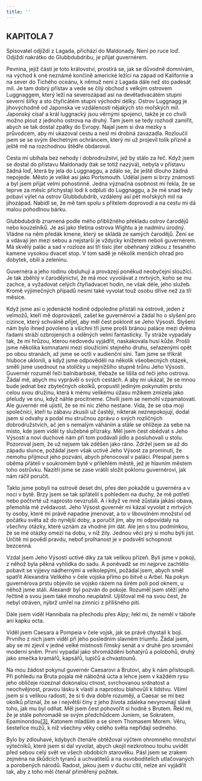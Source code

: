 ```yaml
---
title: ''
---
```


## KAPITOLA 7

Spisovatel odjíždí z Lagada, přichází do Maldonady. Není po ruce loď. Odjíždí nakrátko do Glubbdubdribu, je přijat guvernérem.

Pevnina, jejíž částí je toto království, prostírá se, jak se důvodně domnívám, na východ k oné neznámé končině americké ležící na západ od Kalifornie a na sever do Tichého oceánu, k němuž není z Lagada dále než sto padesát mil. Je tam dobrý přístav a vede se čilý obchod s velkým ostrovem Luggnaggem, který leží na severozápad asi na devětadvacátém stupni severní šířky a sto čtyřicátém stupni východní délky. Ostrov Luggnagg je jihovýchodně od Japonska ve vzdálenosti nějakých sto mořských mil. Japonský císař a král luggnacký jsou věrnými spojenci, takže je co chvíli možno plout z jednoho ostrova na druhý. Tam jsem se tedy rozhodl zamířit, abych se tak dostal zpátky do Evropy. Najal jsem si dva mezky s průvodcem, aby mi ukazoval cestu a nesl mi drobná zavazadla. Rozloučil jsem se se svým šlechetným ochráncem, který mi už projevil tolik přízně a ještě mě na rozchodnou štědře obdaroval.

Cesta mi ubíhala bez nehody i dobrodružství, jež by stálo za řeč. Když jsem se dostal do přístavu Maldonady (tak se totiž nazývá), nebyla v přístavu žádná loď, která by jela do Luggnaggu, a zdálo se, že ještě dlouho žádná nepojede. Město je veliké asi jako Portsmouth. Udělal jsem si brzy známosti a byl jsem přijat velmi pohostinně. Jedna význačná osobnost mi řekla, že se teprve za měsíc přichystají lodi k odplutí do Luggnaggu, a že mě snad tedy pobaví výlet na ostrov Glubbdubdrib, vzdálený asi pět mořských mil na jihozápad. Nabídl se, že mě tam spolu s přítelem doprovodí a na cestu mi dá malou pohodlnou bárku.

Glubbdubdrib znamená podle mého přibližného překladu ostrov čarodějů nebo kouzelníků. Je asi jako třetina ostrova Wightu a je nadmíru úrodný. Vládne na něm předák kmene, který se skládá ze samých čarodějů. Žení se a vdávají jen mezi sebou a nejstarší je vždycky knížetem neboli guvernérem. Má skvělý palác a sad v rozloze asi tří tisíc jiter obehnaný zídkou z tesaného kamene vysokou dvacet stop. V tom sadě je několik menších ohrad pro dobytek, obilí a zeleninu.

Guvernéra a jeho rodinu obsluhují a provázejí poněkud neobyčejní sloužící. Je tak zběhlý v čarodějnictví, že má moc vyvolávat z mrtvých, koho se mu zachce, a vyžadovat celých čtyřiadvacet hodin, ne však déle, jeho služeb. Kromě výjimečných případů nesmí také vyvolat touž osobu dříve než za tři měsíce.

Když jsme asi o jedenácté hodině odpoledne přistáli na ostrově, jeden z velmožů, kteří mě doprovázeli, zašel ke guvernérovi a žádal ho o slyšení pro cizince, který schválně přijel, aby měl čest poklonit se Jeho Výsosti. Slyšení nám bylo ihned povoleno a všichni tři jsme prošli bránou paláce mezi dvěma řadami stráží ozbrojených a oděných velmi fantasticky. Ty stráže vypadaly tak, že mi hrůzou, kterou nedovedu vyjádřit, naskakovala husí kůže. Prošli jsme několika komnatami mezi sloužícími stejného druhu, seřazenými opět po obou stranách, až jsme se octli v audienční síni. Tam jsme se třikrát hluboce uklonili, a když jsme odpověděli na několik všeobecných otázek, směli jsme usednout na stoličky u nejnižšího stupně trůnu Jeho Výsosti. Guvernér rozuměl řeči balnibarbské, třebaže se lišila od řeči jeho ostrova. Žádal mě, abych mu vyprávěl o svých cestách. A aby mi ukázal, že se mnou bude jednat bez zbytečných okolků, propustil jediným pokynutím prstu celou svou družinu, která k mému velikému úžasu mžikem zmizela jako přeludy ve snu, když náhle procitneme. Chvíli jsem se nemohl vzpamatovati. Ale guvernér mě ujistil, že se mi nic zlého nestane. Vida, že se oba moji společníci, kteří tu zábavu zkusili už častěji, nikterak neznepokojují, dodal jsem si odvahy a podal mu stručnou zprávu o svých rozličných dobrodružstvích, ač jen s nemalým váháním a stále se ohlížeje za sebe na místo, kde jsem viděl ty služebné přízraky. Měl jsem čest obědvat s Jeho Výsostí a noví duchové nám při tom podávali jídlo a posluhovali u stolu. Pozoroval jsem, že už nejsem tak zděšen jako ráno. Zdržel jsem se až do západu slunce, požádal jsem však uctivě Jeho Výsost za prominutí, že nemohu přijmout jeho pozvání, abych přenocoval v paláci. Přespal jsem s oběma přáteli v soukromém bytě v přilehlém městě, jež je hlavním městem toho ostrůvku. Nazítří jsme se zase vrátili složit poklonu guvernérovi, jak nám ráčil poručit.

Takto jsme pobyli na ostrově deset dní, přes den pokaždé u guvernéra a v noci v bytě. Brzy jsem se tak spřátelil s pohledem na duchy, že mě potřetí nebo počtvrté už naprosto nevzrušili. A i když ve mně zůstala jakási obava, přemohla mě zvědavost. Jeho Výsost guvernér mi kázal vyvolat z mrtvých ty osoby, které mi právě napadne jmenovat, a to v libovolném množství od počátku světa až do nynější doby, a poručit jim, aby mi odpovídaly na všechny otázky, které uznám za vhodné jim dát. Ale jen s tou podmínkou, že se mé otázky omezí na dobu, v níž žily. Jednou věcí prý si mohu býti jist. Určitě mi povědí pravdu, neboť prolhanost je v podsvětí schopnost bezcenná.

Vzdal jsem Jeho Výsosti uctivé díky za tak velikou přízeň. Byli jsme v pokoji, z něhož byla pěkná vyhlídka do sadu. A poněvadž se mi nejprve zachtělo pobavit se výjevy nádhernými a velkolepými, požádal jsem, abych směl spatřit Alexandra Velikého v čele vojska přímo po bitvě u Arbel. Na pokyn guvernérova prstu objevilo se vojsko rázem na širém poli pod oknem, u něhož jsme stáli. Alexandr byl pozván do pokoje. Rozuměl jsem stěží jeho řečtině a svou jsem také mnoho neuplatnil. Ujišťoval mě na svou čest, že nebyl otráven, nýbrž umřel na zimnici z přílišného pití.

Dále jsem viděl Hannibala na přechodu přes Alpy; řekl mi, že neměl v táboře ani kapku octa.

Viděl jsem Caesara a Pompeia v čele vojsk, jak se právě chystali k boji. Prvního z nich jsem viděl při jeho posledním slavném triumfu. Žádal jsem, aby se mi zjevil v jedné velké místnosti římský senát a v druhé pro srovnání moderní sněm. První vypadal jako shromáždění bohatýrů a polobohů, druhý jako smečka kramářů, kapsářů, lupičů a chvastounů.

Na mou žádost pokynul guvernér Caesarovi a Brutovi, aby k nám přistoupili. Při pohledu na Bruta pojala mě nábožná úcta a lehce jsem v každém rysu jeho obličeje rozeznal dokonalou ctnost, svrchovanou srdnatost a neochvějnost, pravou lásku k vlasti a naprostou blahovůli k lidstvu. Všiml jsem si s velikou radostí, že si ti dva dobře rozumějí, a Caesar se mi bez okolků přiznal, že se i největší činy z jeho života zdaleka nevyrovnají slávě toho, jak mu byl odňat. Měl jsem čest pohovořit si hodně s Brutem. Řekl mi, že je stále pohromadě se svým předchůdcem Juniem, se Sokratem, Epaminondou[\[3\]](../Text/gulliverovy_cesty_050.html#_ftn3), Katonem mladším a se sirem Thomasem Morem. Věru, šesteřice mužů, k níž všechny věky celého světa nepřidají sedmého.

Bylo by zdlouhavé, kdybych čtenáře obtěžoval výčtem ohromného množství výtečníků, které jsem si dal vyvolat, abych ukojil nezkrotnou touhu uvidět před sebou celý svět ve všech obdobích starověku. Pásl jsem se zrakem zejména na škůdcích tyranů a uchvatitelů a na osvoboditelích utlačovaných a porobených národů. Radost, jakou jsem v duchu cítil, nelze ani vyjádřit tak, aby z toho měl čtenář přiměřený požitek.
